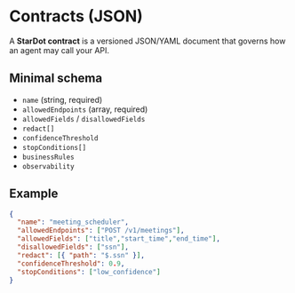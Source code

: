 # Contracts (JSON)

A **StarDot contract** is a versioned JSON/YAML document that governs how an agent may call your API.

## Minimal schema
- `name` (string, required)
- `allowedEndpoints` (array, required)
- `allowedFields` / `disallowedFields`
- `redact[]`
- `confidenceThreshold`
- `stopConditions[]`
- `businessRules`
- `observability`

## Example
```json
{
  "name": "meeting_scheduler",
  "allowedEndpoints": ["POST /v1/meetings"],
  "allowedFields": ["title","start_time","end_time"],
  "disallowedFields": ["ssn"],
  "redact": [{ "path": "$.ssn" }],
  "confidenceThreshold": 0.9,
  "stopConditions": ["low_confidence"]
}
```
